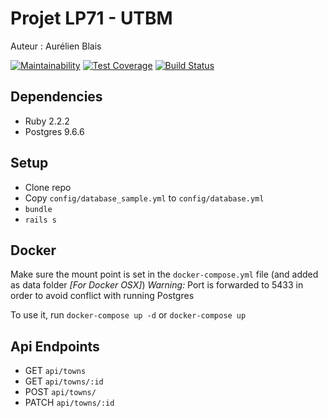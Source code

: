 # Projet LP71 - UTBM

Auteur : Aurélien Blais

[![Maintainability](https://api.codeclimate.com/v1/badges/42b6b542ffa5e9c03df9/maintainability)](https://codeclimate.com/github/aurelienblais/projet/maintainability)
[![Test Coverage](https://api.codeclimate.com/v1/badges/42b6b542ffa5e9c03df9/test_coverage)](https://codeclimate.com/github/aurelienblais/projet/test_coverage)
[![Build Status](https://travis-ci.org/aurelienblais/projet.svg?branch=master)](https://travis-ci.org/aurelienblais/projet)
## Dependencies

* Ruby 2.2.2
* Postgres 9.6.6

## Setup

* Clone repo
* Copy `config/database_sample.yml` to `config/database.yml`
* `bundle`
* `rails s`

## Docker

Make sure the mount point is set in the `docker-compose.yml` file (and added as data folder *[For Docker OSX]*)
_Warning:_ Port is forwarded to 5433 in order to avoid conflict with running Postgres

To use it, run `docker-compose up -d` or `docker-compose up`

## Api Endpoints

* GET `api/towns`
* GET `api/towns/:id`
* POST `api/towns/`
* PATCH `api/towns/:id`
